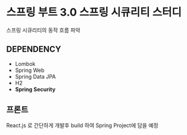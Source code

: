 # 스프링 부트 3.0 스프링 시큐리티 스터디 

스프링 시큐리티의 동작 흐름 파악

## DEPENDENCY
- Lombok
- Spring Web
- Spring Data JPA
- H2
- **Spring Security**

## 프론트

React.js 로 간단하게 개발후 build 하여 Spring Project에 담을 예정 


